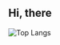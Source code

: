 ## Hi, there
![Top Langs](https://github-readme-stats.vercel.app/api/top-langs/?username=agnesmva&layout=compact)
##
